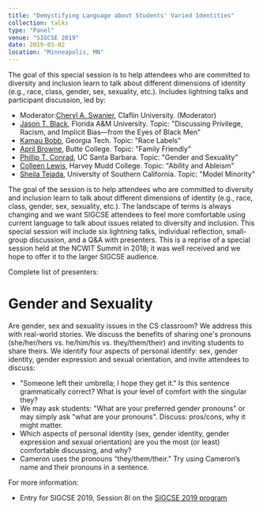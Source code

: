 ```yaml
---
title: "Demystifying Language about Students' Varied Identities"
collection: talks
type: "Panel"
venue: "SIGCSE 2019"
date: 2019-03-02
location: "Minneapolis, MN"
---
```


The goal of this special session is to help attendees who are committed to
diversity and inclusion learn to talk about different dimensions of
identity (e.g., race, class, gender, sex, sexuality, etc.).  Includes lightning talks and participant discussion, led by:
* Moderator:[Cheryl A. Swanier](http://www.claflin.edu/academics-research/faculty-research/meet-our-faculty/dr.-cheryl-a.-swanier), Claflin University. (Moderator)
* [Jason T. Black](http://www.famu.edu/index.cfm?cis&BlackProfile), Florida A&M University. Topic: "Discussing Privilege, Racism, and Implicit Bias&mdash;from the Eyes of Black Men"
* [Kamau Bobb](http://kamaubobb.com/), Georgia Tech. Topic: "Race Labels"
* [April Browne](https://www.butte.edu/ou-search/?query=april+browne), Butte College.  Topic: "Family Friendly"
* [Phillip T. Conrad](https://cs.ucsb.edu/~pconrad), UC Santa Barbara. Topic: "Gender and Sexuality"
* [Colleen Lewis](http://blogs.hmc.edu/lewis/), Harvey Mudd College. Topic: "Ability and Ableism"
* [Sheila Tejada](http://www-bcf.usc.edu/~stejada/), University of Southern California. Topic: "Model Minority"

The goal of the session is to help attendees who are committed to
diversity and inclusion learn to talk about different dimensions of
identity (e.g., race, class, gender, sex, sexuality, etc.). The
landscape of terms is always changing and we want SIGCSE attendees to
feel more comfortable using current language to talk about issues
related to diversity and inclusion. This special session will include
six lightning talks, individual reflection, small-group discussion,
and a Q&A with presenters. This is a reprise of a special session held
at the NCWIT Summit in 2018; it was well received and we hope to offer
it to the larger SIGCSE audience.

Complete list of presenters:



# Gender and Sexuality

Are gender, sex and sexuality issues in the CS classroom? We address
this with real-world stories. We discuss the benefits of sharing one's
pronouns (she/her/hers vs. he/him/his vs. they/them/their) and
inviting students to share theirs. We identify four aspects of
personal identify: sex, gender identity, gender expression and sexual
orientation, and invite attendees to discuss:

* "Someone left their umbrella; I hope they get it."  Is this sentence
  grammatically correct? What is your level of comfort with the
  singular they?
* We may ask students: "What are your preferred gender pronouns" or
  may simply ask "what are your pronouns".  Discuss: pros/cons, why it
  might matter.
* Which aspects of personal identity (sex, gender identity, gender
  expression and sexual orientation) are you the most (or least)
  comfortable discussing, and why?
* Cameron uses the pronouns “they/them/their.” Try using Cameron’s
  name and their pronouns in a sentence.

For more information:

* Entry for SIGCSE 2019, Session 8I on the [SIGCSE 2019 program](https://whova.com/embedded/session/sigcs_201902/488464/)

